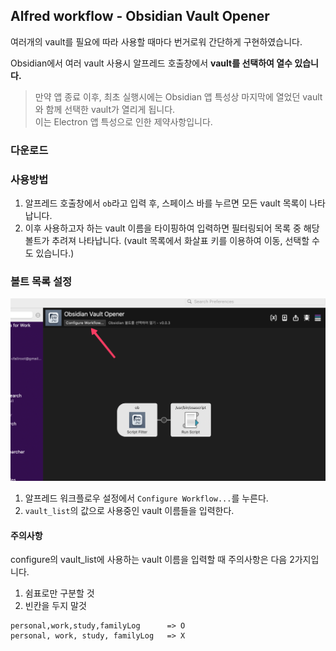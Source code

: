 ## Alfred workflow - Obsidian Vault Opener
여러개의 vault를 필요에 따라 사용할 때마다 번거로워 간단하게 구현하였습니다.  

Obsidian에서 여러 vault 사용시 알프레드 호출창에서 **vault를 선택하여 열수 있습니다.**   

> 만약 앱 종료 이후, 최초 실행시에는 Obsidian 앱 특성상 마지막에 열었던 vault와 함께 선택한 vault가 열리게 됩니다.  
> 이는 Electron 앱 특성으로 인한 제약사항입니다. 

### 다운로드


### 사용방법
1. 알프레드 호출창에서 `ob`라고 입력 후, 스페이스 바를 누르면 모든 vault 목록이 나타납니다.
2. 이후 사용하고자 하는 vault 이름을 타이핑하여 입력하면 필터링되어 목록 중 해당볼트가 추려져 나타납니다.
   (vault 목록에서 화살표 키를 이용하여 이동, 선택할 수도 있습니다.)


### 볼트 목록 설정
![Configure Workflow...](/assets/SCR-20250104-iabx.png)

1. 알프레드 워크플로우 설정에서 `Configure Workflow...`를 누른다.
2. `vault_list`의 값으로 사용중인 vault 이름들을 입력한다.

#### 주의사항
configure의 vault_list에 사용하는 vault 이름을 입력할 때 주의사항은 다음 2가지입니다.
1. 쉼표로만 구분할 것
2. 빈칸을 두지 말것

```
personal,work,study,familyLog      => O
personal, work, study, familyLog   => X
```

